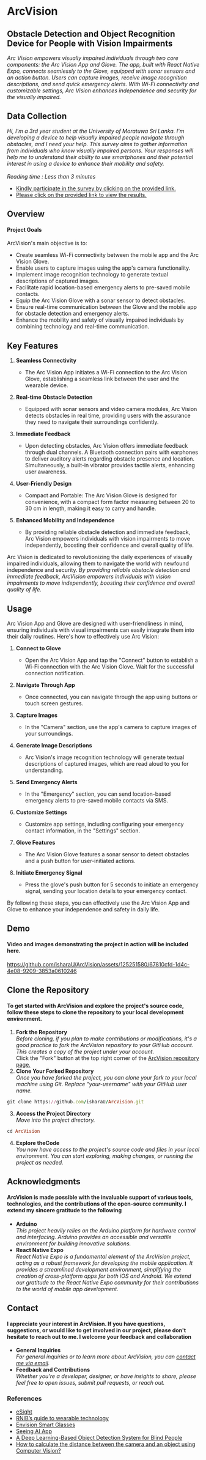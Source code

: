 # ArcVision
## Obstacle Detection and Object Recognition Device for People with Vision Impairments
_Arc Vision empowers visually impaired individuals through two core components: the Arc Vision App and Glove. The app, built with React Native Expo, connects seamlessly to the Glove, equipped with sonar sensors and an action button. Users can capture images, receive image recognition descriptions, and send quick emergency alerts. With Wi-Fi connectivity and customizable settings, Arc Vision enhances independence and security for the visually impaired._

## Data Collection
_Hi, I'm a 3rd year student at the University of Moratuwa Sri Lanka. I'm developing a device to help visually impaired people navigate through obstacles, and I need your help.
This survey aims to gather information from individuals who know visually impaired persons. Your responses will help me to understand their ability to use smartphones and their potential interest in using a device  to enhance their mobility and safety.
<br> <br>
Reading time : Less than 3 minutes_

- [Kindly participate in the survey by clicking on the provided link.](https://docs.google.com/forms/d/e/1FAIpQLScswZ6K9khgDUv91IlPMREqCc3p0st4eBmHLQdbLN4Y1sMjbw/viewform?usp=sf_link)
- [Please click on the provided link to view the results.](https://docs.google.com/spreadsheets/d/18eGguSmHQaHVkyON_fmgkVyNy7yxjhFAgRzveZI3zvw/edit?usp=sharing)
  
## Overview
#### Project Goals
ArcVision's main objective is to:
 + Create seamless Wi-Fi connectivity between the mobile app and the Arc Vision Glove.
 + Enable users to capture images using the app's camera functionality.
 + Implement image recognition technology to generate textual descriptions of captured images.
 + Facilitate rapid location-based emergency alerts to pre-saved mobile contacts.
 + Equip the Arc Vision Glove with a sonar sensor to detect obstacles.
 + Ensure real-time communication between the Glove and the mobile app for obstacle detection and emergency alerts.
 + Enhance the mobility and safety of visually impaired individuals by combining technology and real-time communication.

## Key Features

1. **Seamless Connectivity**
   - The Arc Vision App initiates a Wi-Fi connection to the Arc Vision Glove, establishing a seamless link between the user and the wearable device.

2. **Real-time Obstacle Detection**
   - Equipped with sonar sensors and video camera modules, Arc Vision detects obstacles in real time, providing users with the assurance they need to navigate their surroundings confidently.

3. **Immediate Feedback**
   - Upon detecting obstacles, Arc Vision offers immediate feedback through dual channels. A Bluetooth connection pairs with earphones to deliver auditory alerts regarding obstacle presence and location. Simultaneously, a built-in vibrator provides tactile alerts, enhancing user awareness.

4. **User-Friendly Design**
   - Compact and Portable: The Arc Vision Glove is designed for convenience, with a compact form factor measuring between 20 to 30 cm in length, making it easy to carry and handle.

5. **Enhanced Mobility and Independence**
   - By providing reliable obstacle detection and immediate feedback, Arc Vision empowers individuals with vision impairments to move independently, boosting their confidence and overall quality of life.

Arc Vision is dedicated to revolutionizing the daily experiences of visually impaired individuals, allowing them to navigate the world with newfound independence and security.
_By providing reliable obstacle detection and immediate feedback, ArcVision empowers individuals with vision impairments to move independently, boosting their confidence and overall quality of life._

## Usage

Arc Vision App and Glove are designed with user-friendliness in mind, ensuring individuals with visual impairments can easily integrate them into their daily routines. Here's how to effectively use Arc Vision:

1. **Connect to Glove**
   - Open the Arc Vision App and tap the "Connect" button to establish a Wi-Fi connection with the Arc Vision Glove. Wait for the successful connection notification.

2. **Navigate Through App**
   - Once connected, you can navigate through the app using buttons or touch screen gestures.

3. **Capture Images**
   - In the "Camera" section, use the app's camera to capture images of your surroundings.

4. **Generate Image Descriptions**
   - Arc Vision's image recognition technology will generate textual descriptions of captured images, which are read aloud to you for understanding.

5. **Send Emergency Alerts**
   - In the "Emergency" section, you can send location-based emergency alerts to pre-saved mobile contacts via SMS.

6. **Customize Settings**
   - Customize app settings, including configuring your emergency contact information, in the "Settings" section.

7. **Glove Features**
   - The Arc Vision Glove features a sonar sensor to detect obstacles and a push button for user-initiated actions.
     
8. **Initiate Emergency Signal**
   - Press the glove's push button for 5 seconds to initiate an emergency signal, sending your location details to your emergency contact.

By following these steps, you can effectively use the Arc Vision App and Glove to enhance your independence and safety in daily life.

## Demo
#### Video and images demonstrating the project in action will be included here.
https://github.com/isharaU/ArcVision/assets/125251580/67810cfd-1d4c-4e08-9209-3853a0610246

## Clone the Repository
#### To get started with ArcVision and explore the project's source code, follow these steps to clone the repository to your local development environment.
 1. **Fork the Repository** <br>
 _Before cloning, if you plan to make contributions or modifications, it's a good practice to fork the ArcVision repository to your GitHub account. This creates a copy of the project under your account._ <br>
Click the "Fork" button at the top right corner of the [ArcVision repository page.](https://github.com/isharaU/ArcVision)
 1. **Clone Your Forked Repository** <br>
_Once you have forked the project, you can clone your fork to your local machine using Git. Replace "your-username" with your GitHub user name._
```ruby
git clone https://github.com/isharaU/ArcVision.git
```
 3. **Access the Project Directory** <br>
_Move into the project directory._
```ruby
cd ArcVision
```
4. **Explore theCode** <br>
   _You now have access to the project's source code and files in your local environment. You can start exploring, making changes, or running the project as needed._

## Acknowledgments
#### ArcVision is made possible with the invaluable support of various tools, technologies, and the contributions of the open-source community. I extend my sincere gratitude to the following
+  **Arduino** <br>
_This project heavily relies on the Arduino platform for hardware control and interfacing. Arduino provides an accessible and versatile environment for building innovative solutions._
+  **React Native Expo** <br>
_React Native Expo is a fundamental element of the ArcVision project, acting as a robust framework for developing the mobile application. It provides a streamlined development environment, simplifying the creation of cross-platform apps for both iOS and Android. We extend our gratitude to the React Native Expo community for their contributions to the world of mobile app development._

## Contact
#### I appreciate your interest in ArcVision. If you have questions, suggestions, or would like to get involved in our project, please don't hesitate to reach out to me. I welcome your feedback and collaboration
+  **General Inquiries** <br>
_For general inquiries or to learn more about ArcVision, you can [contact me via email](mailto:uditha.20@cse.mrt.ac.lk)._
+  **Feedback and Contributions** <br>
 _Whether you're a developer, designer, or have insights to share, please feel free to open issues, submit pull requests, or reach out._

### References
- [eSight](https://www.esighteyewear.com/)
- [RNIB’s guide to wearable technology](https://www.rnib.org.uk/living-with-sight-loss/assistive-aids-and-technology/tech-support-and-information/wearable-technology-smart-glasses-and-head-mounted-cameras/)
- [Envision Smart Glasses](https://www.forbes.com/sites/gusalexiou/2021/01/28/envision-ai-glasses--a-game-changer-in-helping-blind-people-master-their-environment/)
- [Seeing AI App](https://news.microsoft.com/apac/2020/12/03/seeing-ai-empowers-people-who-are-blind-or-with-low-vision-for-everyday-life/)
- [A Deep Learning-Based Object Detection System for Blind People](https://link.springer.com/chapter/10.1007/978-981-16-1773-7_18)
- [How to calculate the distance between the camera and an object using Computer Vision?](https://ai.stackexchange.com/questions/25074/how-to-calculate-the-distance-between-the-camera-and-an-object-using-computer-vi)
